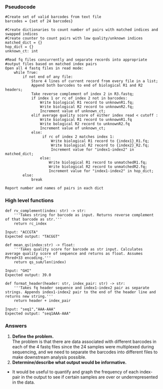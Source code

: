 ### Pseudocode
```
#Create set of valid barcodes from text file
barcodes = {set of 24 barcodes}

#Create dictionaries to count number of pairs with matched indices and swapped indices
#Create counter to count pairs with low quality/unknown indices
matched_dict = {}
hop_dict = {}
unknown_ct: int

#Read fq files concurrently and separate records into appropriate
#output files based on matched index pairs 
Open all 4 fastq files in read mode:
	while True:
		if not end of any file:
			Store 4 lines of current record from every file in a list;
			Append both barcodes to end of biological R1 and R2 headers;
			Take reverse complement of index 2 in R3.fastq;
			if index 1 or rc of index 2 not in barcodes:
				Write biological R1 record to unknownR1.fq;
				Write biological R2 record to unknownR2.fq;
				Increment value of unknown_ct;
			elif average quality score of either index read < cutoff :
				Write biological R1 record to unknownR1.fq
				Write bological R2 record to unknownR2.fq
				Increment value of unknown_ct;
			else:
				 if rc of index 2 matches index 1:
					 Write biological R1 record to {index1}_R1.fq;
					 Write biological R2 record to {index2}_R2.fq;
					 Increment value for "index1-index2" in matched_dict;
				else:
					Write biological R1 record to unmatchedR1.fq;
					Write biological R2 record to unmatchedR2.fq;
					Increment value for "index1-index2" in hop_dict;
		else:
			break

Report number and names of pairs in each dict
```

### High level functions
```
def rv_complement(index: str) -> str:
    '''Takes string for barcode as input. Returns reverse complement of that barcode as str.'''
    return rc_index

Input: "ACCGTA"
Expected output: "TACGGT"
```
```
def mean_qs(index:str) -> float:
    '''Takes quality score for barcode as str input. Calculates average quality score of sequence and returns as float. Assumes Phred+33 encoding.'''
    return qs_sum/len(index)

Input: "GHI"
Expected output: 39.0
```
```
def format_header(header: str, index_pair: str) -> str:
    '''Takes fq header sequence and index1-index2 pair as separate strings. Appends index1-index2 pair to the end of the header line and returns new string.'''
    return header + index_pair

Input: "seq1","AAA-AAA"
Expected output: "seq1AAA-AAA"
```
### Answers
1. **Define the problem.**  
The problem is that there are data associated with different barcodes in each of the 4 fastq files since the 24 samples were multiplexed during sequencing, and we need to separate the barcodes into different files to make downstream analysis possible.  
2. **Determine/describe what output would be informative.**  
- It would be useful to quantify and graph the frequency of each index-pair in the output to see if certain samples are over or underrepresented in the data.